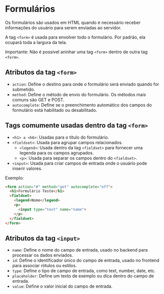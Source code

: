# Formulários

Os formulários são usados em HTML quando é necessário receber informações do usuário para serem enviadas ao servidor.

A tag ``<form>`` é usada para envolver todo o formulário. Por padrão, ela ocupará toda a largura da tela.

Importante: Não é possível aninhar uma tag ``<form>`` dentro de outra tag ``<form>``.

## Atributos da tag ``<form>``

- ``action``: Define o destino para onde o formulário será enviado quando for submetido.
- ``method``: Define o método de envio do formulário. Os métodos mais comuns são GET e POST.
- ``autocomplete``: Define se o preenchimento automático dos campos do formulário está habilitado ou desabilitado.

## Tags comumente usadas dentro da tag ``<form>``

- `` <h1> a <h6> ``: Usadas para o título do formulário.
- ``<fieldset>``: Usada para agrupar campos relacionados.
    - ``<legend>``: Usada dentro da tag ``<fieldset>`` para fornecer uma legenda para os campos agrupados.
    - ``<p>``: Usada para separar os campos dentro do ``<fieldset>``.
- ``<input>``: Usada para criar campos de entrada onde o usuário pode inserir valores.

Exemplo:

```html
<form action="#" method="get" autocomplete="off">
  <h1>Formulário Teste</h1>
  <fieldset>
    <legend>Nome</legend>
    <p>
      <input type="text" name="name">
    </p>
  </fieldset>
</form>
```

## Atributos da tag ``<input>``

- ``name``: Define o nome do campo de entrada, usado no backend para processar os dados enviados.
- ``id``: Define o identificador único do campo de entrada, usado no frontend para associar rótulos ou estilos.
- ``type``: Define o tipo de campo de entrada, como text, number, date, etc.
- ``placeholder``: Define um texto de exemplo ou dica dentro do campo de entrada.
- ``value``: Define o valor inicial do campo de entrada.